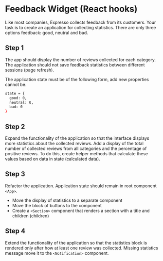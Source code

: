 # Feedback Widget (React hooks)

Like most companies, Expresso collects feedback from its customers. Your task is
to create an application for collecting statistics. There are only three options
feedback: good, neutral and bad.

## Step 1

The app should display the number of reviews collected for each category. The
application should not save feedback statistics between different sessions (page
refresh).

The application state must be of the following form, add new properties cannot
be.

```bash
state = {
  good: 0,
  neutral: 0,
  bad: 0
}
```

## Step 2

Expand the functionality of the application so that the interface displays more
statistics about the collected reviews. Add a display of the total number of
collected reviews from all categories and the percentage of positive reviews. To
do this, create helper methods that calculate these values based on data in
state (calculated data).

## Step 3

Refactor the application. Application state should remain in root component
`<App>`.

- Move the display of statistics to a separate component
- Move the block of buttons to the component
- Create a `<Section>` component that renders a section with a title and
  children (children)

## Step 4

Extend the functionality of the application so that the statistics block is
rendered only after how at least one review was collected. Missing statistics
message move it to the `<Notification>` component.
